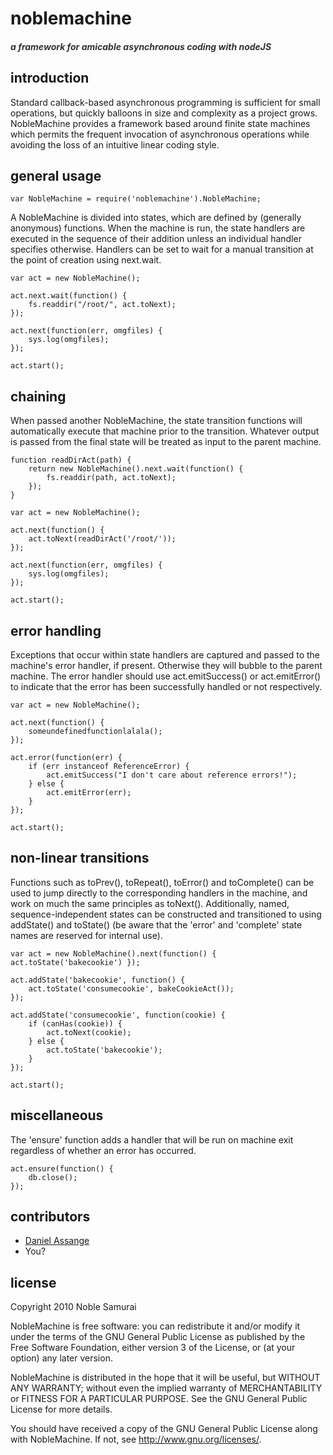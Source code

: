 # noblemachine
##### <span style="color: #333">a framework for amicable asynchronous coding with nodeJS</span> 

## introduction

Standard callback-based asynchronous programming is sufficient for small operations, but quickly balloons in size and complexity as a project grows. NobleMachine provides a framework based around finite state machines which permits the frequent invocation of asynchronous operations while avoiding the loss of an intuitive linear coding style.

## general usage

	var NobleMachine = require('noblemachine').NobleMachine;

A NobleMachine is divided into states, which are defined by (generally anonymous) functions. When the machine is run, the state handlers are executed in the sequence of their addition unless an individual handler specifies otherwise. Handlers can be set to wait for a manual transition at the point of creation using next.wait.

	var act = new NobleMachine();

	act.next.wait(function() {
		fs.readdir("/root/", act.toNext);
	});

	act.next(function(err, omgfiles) {
		sys.log(omgfiles);
	});

	act.start();

## chaining

When passed another NobleMachine, the state transition functions will automatically execute that machine prior to the transition. Whatever output is passed from the final state will be treated as input to the parent machine.

	function readDirAct(path) {
		return new NobleMachine().next.wait(function() {
			fs.readdir(path, act.toNext); 
		});
	}

	var act = new NobleMachine();

	act.next(function() {
		act.toNext(readDirAct('/root/'));
	});

	act.next(function(err, omgfiles) {
		sys.log(omgfiles);
	});

	act.start();

## error handling

Exceptions that occur within state handlers are captured and passed to the machine's error handler, if present. Otherwise they will bubble to the parent machine. The error handler should use act.emitSuccess() or act.emitError() to indicate that the error has been successfully handled or not respectively.

    var act = new NobleMachine();

    act.next(function() {
        someundefinedfunctionlalala();
    });

    act.error(function(err) {
        if (err instanceof ReferenceError) {
            act.emitSuccess("I don't care about reference errors!");
        } else {
            act.emitError(err);
        }
    });

    act.start();

## non-linear transitions

Functions such as toPrev(), toRepeat(), toError() and toComplete() can be used to jump directly to the corresponding handlers in the machine, and work on much the same principles as toNext(). Additionally, named, sequence-independent states can be constructed and transitioned to using addState() and toState() (be aware that the 'error' and 'complete' state names are reserved for internal use).

    var act = new NobleMachine().next(function() { act.toState('bakecookie') });

    act.addState('bakecookie', function() {
        act.toState('consumecookie', bakeCookieAct());
    });

    act.addState('consumecookie', function(cookie) {
        if (canHas(cookie)) {
            act.toNext(cookie);
        } else {
            act.toState('bakecookie');
        }
    });

    act.start();

## miscellaneous

The 'ensure' function adds a handler that will be run on machine exit regardless of whether an error has occurred.

	act.ensure(function() {
		db.close();
	});









## contributors
 - [Daniel Assange](http://github.com/somnidea)
 - You?

## license

Copyright 2010 Noble Samurai

NobleMachine is free software: you can redistribute it and/or modify it under the terms of the GNU General Public License as published by the Free Software Foundation, either version 3 of the License, or (at your option) any later version.

NobleMachine is distributed in the hope that it will be useful, but WITHOUT ANY WARRANTY; without even the implied warranty of MERCHANTABILITY or FITNESS FOR A PARTICULAR PURPOSE.  See the GNU General Public License for more details.

You should have received a copy of the GNU General Public License along with NobleMachine.  If not, see http://www.gnu.org/licenses/.

